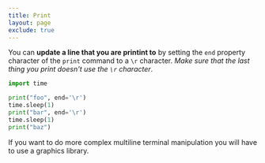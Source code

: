 ```yaml
---
title: Print
layout: page
exclude: true
---
```


You can **update a line that you are printint to** by setting the `end` property character of the `print` command to a `\r` character. *Make sure that the last thing you print doesn't use the `\r` character*.
```python
import time

print("foo", end='\r')
time.sleep(1)
print("bar", end='\r')
time.sleep(1)
print("baz")
```

If you want to do more complex multiline terminal manipulation you will have to use a graphics library.